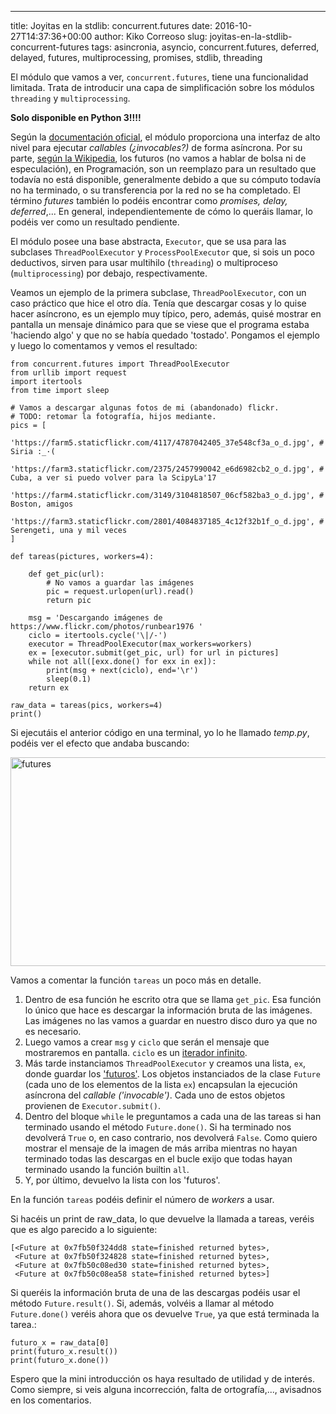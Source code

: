 ---
title: Joyitas en la stdlib: concurrent.futures
date: 2016-10-27T14:37:36+00:00
author: Kiko Correoso
slug: joyitas-en-la-stdlib-concurrent-futures
tags: asincronia, asyncio, concurrent.futures, deferred, delayed, futures, multiprocessing, promises, stdlib, threading

El módulo que vamos a ver, `concurrent.futures`, tiene una funcionalidad limitada. Trata de introducir una capa de simplificación sobre los módulos `threading` y `multiprocessing`.

**Solo disponible en Python 3!!!!**

Según la [documentación oficial](https://docs.python.org/3/library/concurrent.futures.html), el módulo proporciona una interfaz de alto nivel para ejecutar _callables (¿invocables?)_ de forma asíncrona. Por su parte, [según la Wikipedia](https://es.wikipedia.org/wiki/Valor_futuro_(inform%C3%A1tica)), los futuros (no vamos a hablar de bolsa ni de especulación), en Programación, son un reemplazo para un resultado que todavía no está disponible, generalmente debido a que su cómputo todavía no ha terminado, o su transferencia por la red no se ha completado. El término _futures_ también lo podéis encontrar como _promises, delay, deferred_,... En general, independientemente de cómo lo queráis llamar, lo podéis ver como un resultado pendiente.

El módulo posee una base abstracta, `Executor`, que se usa para las subclases `ThreadPoolExecutor` y `ProcessPoolExecutor` que, si sois un poco deductivos, sirven para usar multihilo (`threading`) o multiproceso (`multiprocessing`) por debajo, respectivamente.

Veamos un ejemplo de la primera subclase, `ThreadPoolExecutor`, con un caso práctico que hice el otro día. Tenía que descargar cosas y lo quise hacer asíncrono, es un ejemplo muy típico, pero, además, quisé mostrar en pantalla un mensaje dinámico para que se viese que el programa estaba 'haciendo algo' y que no se había quedado 'tostado'. Pongamos el ejemplo y luego lo comentamos y vemos el resultado:

<pre class=" language-python"><code class=" language-python">from concurrent.futures import ThreadPoolExecutor
from urllib import request
import itertools
from time import sleep

# Vamos a descargar algunas fotos de mi (abandonado) flickr.
# TODO: retomar la fotografía, hijos mediante.
pics = [
    'https://farm5.staticflickr.com/4117/4787042405_37e548cf3a_o_d.jpg', # Siria :_·(
    'https://farm3.staticflickr.com/2375/2457990042_e6d6982cb2_o_d.jpg', # Cuba, a ver si puedo volver para la ScipyLa'17
    'https://farm4.staticflickr.com/3149/3104818507_06cf582ba3_o_d.jpg', # Boston, amigos
    'https://farm3.staticflickr.com/2801/4084837185_4c12f32b1f_o_d.jpg', # Serengeti, una y mil veces
]

def tareas(pictures, workers=4):
    
    def get_pic(url):
        # No vamos a guardar las imágenes
        pic = request.urlopen(url).read()
        return pic
    
    msg = 'Descargando imágenes de https://www.flickr.com/photos/runbear1976 '
    ciclo = itertools.cycle('\|/-')
    executor = ThreadPoolExecutor(max_workers=workers)
    ex = [executor.submit(get_pic, url) for url in pictures]
    while not all([exx.done() for exx in ex]):
        print(msg + next(ciclo), end='\r')
        sleep(0.1)
    return ex

raw_data = tareas(pics, workers=4)
print()</code></pre>

Si ejecutáis el anterior código en una terminal, yo lo he llamado _temp.py_, podéis ver el efecto que andaba buscando:

[<img class="aligncenter size-full wp-image-3925" src="http://pybonacci.org/wp-content/uploads/2016/10/futures.gif" alt="futures" width="845" height="334" />](http://pybonacci.org/wp-content/uploads/2016/10/futures.gif)

Vamos a comentar la función `tareas` un poco más en detalle.

  1. Dentro de esa función he escrito otra que se llama `get_pic`. Esa función lo único que hace es descargar la información bruta de las imágenes. Las imágenes no las vamos a guardar en nuestro disco duro ya que no es necesario.
  2. Luego vamos a crear `msg` y `ciclo` que serán el mensaje que mostraremos en pantalla. `ciclo` es un [iterador infinito](https://docs.python.org/3/library/itertools.html#itertools.cycle).
  3. Más tarde instanciamos `ThreadPoolExecutor` y creamos una lista, `ex`, donde guardar los ['futuros'](https://docs.python.org/3/library/concurrent.futures.html#future-objects). Los objetos instanciados de la clase `Future` (cada uno de los elementos de la lista `ex`) encapsulan la ejecución asíncrona del _callable ('invocable')_. Cada uno de estos objetos provienen de `Executor.submit()`.
  4. Dentro del bloque `while` le preguntamos a cada una de las tareas si han terminado usando el método `Future.done()`. Si ha terminado nos devolverá `True` o, en caso contrario, nos devolverá `False`. Como quiero mostrar el mensaje de la imagen de más arriba mientras no hayan terminado todas las descargas en el bucle exijo que todas hayan terminado usando la función builtin `all`.
  5. Y, por último, devuelvo la lista con los 'futuros'.

En la función `tareas` podéis definir el número de _workers_ a usar.

Si hacéis un print de raw_data, lo que devuelve la llamada a tareas, veréis que es algo parecido a lo siguiente:

<pre class=" language-python"><code class=" language-python">[&lt;Future at 0x7fb50f324dd8 state=finished returned bytes&gt;,
 &lt;Future at 0x7fb50f324828 state=finished returned bytes&gt;,
 &lt;Future at 0x7fb50c08ed30 state=finished returned bytes&gt;,
 &lt;Future at 0x7fb50c08ea58 state=finished returned bytes&gt;]</code></pre>

Si queréis la información bruta de una de las descargas podéis usar el método `Future.result()`. Si, además, volvéis a llamar al método `Future.done()` veréis ahora que os devuelve `True`, ya que está terminada la tarea.:

<pre class=" language-python"><code class=" language-python">futuro_x = raw_data[0]
print(futuro_x.result())
print(futuro_x.done())</code></pre>

Espero que la mini introducción os haya resultado de utilidad y de interés. Como siempre, si veis alguna incorrección, falta de ortografía,..., avisadnos en los comentarios.